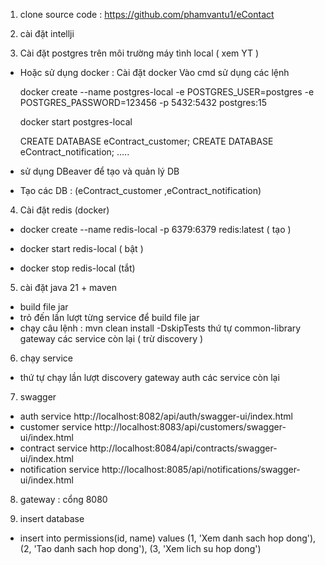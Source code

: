 1. clone source code : 
  https://github.com/phamvantu1/eContact

2. cài đặt intellji

3. Cài đặt postgres trên môi trường máy tình local ( xem YT ) 
 -  Hoặc sử dụng docker  :
      Cài đặt docker
      Vào cmd sử dụng các lệnh
      
      docker create --name postgres-local -e POSTGRES_USER=postgres -e POSTGRES_PASSWORD=123456 -p 5432:5432 postgres:15
      
      docker start postgres-local
      
      CREATE DATABASE eContract_customer;
      CREATE DATABASE eContract_notification;
      …..
  
 -  sử dụng DBeaver để tạo và quản lý DB
 -  Tạo các DB : (eContract_customer ,eContract_notification)  

4. Cài đặt redis (docker)
  - docker create --name redis-local -p 6379:6379 redis:latest ( tạo )
  
  - docker start redis-local ( bật )
  
 - docker stop redis-local (tắt)

5. cài đặt java 21 + maven
 -  build file jar
 -  trỏ đến lần lượt từng service để build file jar
 -  chạy câu lệnh :  mvn clean install -DskipTests
        thứ tự
        common-library
        gateway
        các service còn lại ( trừ discovery )

6. chạy service
 -  thứ tự chạy lần lượt
      discovery
      gateway
      auth
      các service còn lại
7. swagger
  - auth service
      http://localhost:8082/api/auth/swagger-ui/index.html
  - customer service
      http://localhost:8083/api/customers/swagger-ui/index.html
  - contract service
      http://localhost:8084/api/contracts/swagger-ui/index.html
  - notification service
    http://localhost:8085/api/notifications/swagger-ui/index.html

8. gateway  : cổng 8080

9. insert database
- insert into permissions(id, name) values
  (1, 'Xem danh sach hop dong'),
  (2, 'Tao danh sach hop dong'),
  (3, 'Xem lich su hop dong')